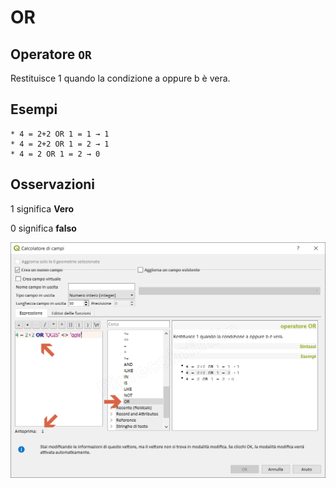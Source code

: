 # OR

## Operatore `OR`

Restituisce 1 quando la condizione a oppure b è vera.

## Esempi

```text
* 4 = 2+2 OR 1 = 1 → 1
* 4 = 2+2 OR 1 = 2 → 1
* 4 = 2 OR 1 = 2 → 0
```

## Osservazioni

1 significa **Vero**

0 significa **falso**

![](../../../.gitbook/assets/or1%20%281%29.png)

